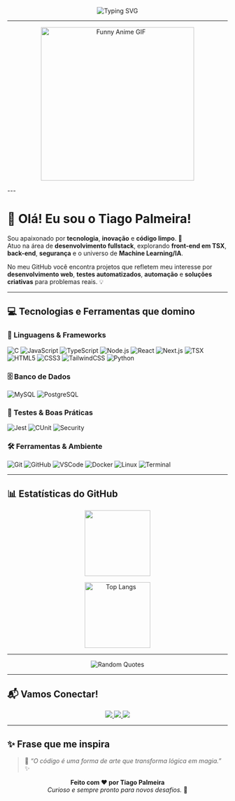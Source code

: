 <p align="center">
  <img src="https://readme-typing-svg.herokuapp.com?font=Fira+Code&pause=1000&color=36BCF7&center=true&vCenter=true&width=600&lines=Olá!+Eu+sou+o+Tiago+Palmeira!;Fullstack+Dev+e+apaixonado+por+código;Explorando+Machine+Learning+e+IA;Bem-vindo+ao+meu+GitHub!+🚀" alt="Typing SVG" />
</p>

---
<p align="center">
  <img src="https://media0.giphy.com/media/v1.Y2lkPTc5MGI3NjExanp0ejRheTE3MGJsbjRxem4zZTF2bmQxbHluMmJnZTVvMXhpZGV6OSZlcD12MV9pbnRlcm5hbF9naWZfYnlfaWQmY3Q9Zw/rRje0j8001edBi14W3/giphy.gif" width="350" alt="Funny Anime GIF"/>
</p>
---

# 👋 Olá! Eu sou o Tiago Palmeira!

Sou apaixonado por **tecnologia**, **inovação** e **código limpo**. 🚀  
Atuo na área de **desenvolvimento fullstack**, explorando **front-end em TSX**, **back-end**, **segurança** e o universo de **Machine Learning/IA**.  

No meu GitHub você encontra projetos que refletem meu interesse por **desenvolvimento web**, **testes automatizados**, **automação** e **soluções criativas** para problemas reais. 💡

---

## 💻 Tecnologias e Ferramentas que domino

### 🧠 Linguagens & Frameworks
![C](https://img.shields.io/badge/-C-A8B9CC?logo=c&logoColor=white)
![JavaScript](https://img.shields.io/badge/-JavaScript-F7DF1E?logo=javascript&logoColor=000)
![TypeScript](https://img.shields.io/badge/-TypeScript-3178C6?logo=typescript&logoColor=fff)
![Node.js](https://img.shields.io/badge/-Node.js-339933?logo=node.js&logoColor=fff)
![React](https://img.shields.io/badge/-React-61DAFB?logo=react&logoColor=000)
![Next.js](https://img.shields.io/badge/-Next.js-000000?logo=next.js&logoColor=fff)
![TSX](https://img.shields.io/badge/-TSX-3178C6?logo=react&logoColor=fff)
![HTML5](https://img.shields.io/badge/-HTML5-E34F26?logo=html5&logoColor=fff)
![CSS3](https://img.shields.io/badge/-CSS3-1572B6?logo=css3&logoColor=fff)
![TailwindCSS](https://img.shields.io/badge/-TailwindCSS-38B2AC?logo=tailwindcss&logoColor=fff)
![Python](https://img.shields.io/badge/-Python-3776AB?logo=python&logoColor=fff)

### 🗄️ Banco de Dados
![MySQL](https://img.shields.io/badge/-MySQL-4479A1?logo=mysql&logoColor=fff)
![PostgreSQL](https://img.shields.io/badge/-PostgreSQL-336791?logo=postgresql&logoColor=fff)

### 🧪 Testes & Boas Práticas
![Jest](https://img.shields.io/badge/-Jest-C21325?logo=jest&logoColor=fff)
![CUnit](https://img.shields.io/badge/-CUnit-555555?logo=c&logoColor=fff)
![Security](https://img.shields.io/badge/-Segurança-2E8B57?logo=shield&logoColor=fff)

### 🛠️ Ferramentas & Ambiente
![Git](https://img.shields.io/badge/-Git-F05032?logo=git&logoColor=fff)
![GitHub](https://img.shields.io/badge/-GitHub-181717?logo=github)
![VSCode](https://img.shields.io/badge/-VSCode-007ACC?logo=visual-studio-code&logoColor=fff)
![Docker](https://img.shields.io/badge/-Docker-2496ED?logo=docker&logoColor=fff)
![Linux](https://img.shields.io/badge/-Linux-FCC624?logo=linux&logoColor=000)
![Terminal](https://img.shields.io/badge/-Terminal-4D4D4D?logo=gnu-bash&logoColor=fff)

---

## 📊 Estatísticas do GitHub

<p align="center">
  <img src="https://github-readme-stats.vercel.app/api?username=Tiagopalmeira&show_icons=true&theme=radical&count_private=true" height="150"/>
  
</p>

<p align="center">
  <img src="https://github-readme-stats.vercel.app/api/top-langs/?username=Tiagopalmeira&layout=compact&theme=radical" alt="Top Langs" height="150"/>
</p>

---

<p align="center">
  <img src="https://quotes-github-readme.vercel.app/api?type=horizontal&quotes=5" alt="Random Quotes"/>
</p>

---

## 📬 Vamos Conectar!

<p align="center">
  <a href="https://www.facebook.com/profile.php?id=100031440456497">
    <img src="https://img.shields.io/badge/Facebook-1877F2?style=for-the-badge&logo=facebook&logoColor=white"/>
  </a>
  <a href="https://instagram.com/Tiago.palmeira_7">
    <img src="https://img.shields.io/badge/Instagram-E4405F?style=for-the-badge&logo=instagram&logoColor=white"/>
  </a>
  <a href="https://br.linkedin.com/in/tiago-palmeira123">
    <img src="https://img.shields.io/badge/LinkedIn-0077B5?style=for-the-badge&logo=linkedin&logoColor=white"/>
  </a>
</p>

---

## ✨ Frase que me inspira


> 💬 *“O código é uma forma de arte que transforma lógica em magia.”* ✨  


<p align="center">
  <b>Feito com ❤️ por Tiago Palmeira</b><br/>
  <i>Curioso e sempre pronto para novos desafios.</i> 🚀
</p>
